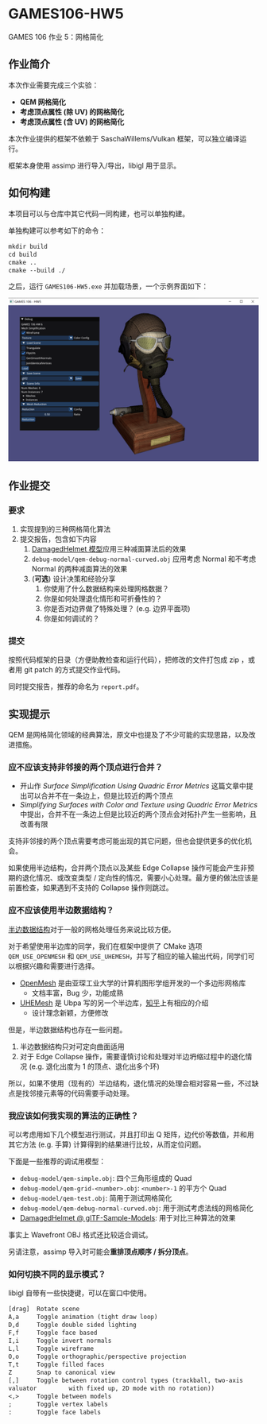 # GAMES106-HW5

GAMES 106 作业 5：网格简化

## 作业简介

本次作业需要完成三个实验：

- **QEM 网格简化**
- **考虑顶点属性 (除 UV) 的网格简化**
- **考虑顶点属性 (含 UV) 的网格简化**

本次作业提供的框架不依赖于 SaschaWillems/Vulkan 框架，可以独立编译运行。

框架本身使用 assimp 进行导入/导出，libigl 用于显示。

## 如何构建

本项目可以与仓库中其它代码一同构建，也可以单独构建。

单独构建可以参考如下的命令：

```shell
mkdir build
cd build
cmake ..
cmake --build ./
```

之后，运行 `GAMES106-HW5.exe` 并加载场景，一个示例界面如下：

![image-20230411213906286](img/screenshot.png)

## 作业提交

### 要求

1. 实现提到的三种网格简化算法
2. 提交报告，包含如下内容
   1. [DamagedHelmet 模型](https://github.com/KhronosGroup/glTF-Sample-Models/blob/master/2.0/DamagedHelmet/glTF-Binary/DamagedHelmet.glb)应用三种减面算法后的效果
   2. `debug-model/qem-debug-normal-curved.obj` 应用考虑 Normal 和不考虑 Normal 的两种减面算法的效果
   3. (**可选**) 设计决策和经验分享
      1. 你使用了什么数据结构来处理网格数据？
      2. 你是如何处理退化情形和可折叠性的？
      3. 你是否对边界做了特殊处理？ (e.g. 边界平面项)
      4. 你是如何调试的？

### 提交

按照代码框架的目录（方便助教检查和运行代码），把修改的文件打包成 zip ，或者用 git patch 的方式提交作业代码。

同时提交报告，推荐的命名为 `report.pdf`。

## 实现提示

QEM 是网格简化领域的经典算法，原文中也提及了不少可能的实现思路，以及改进措施。

### 应不应该支持非邻接的两个顶点进行合并？

- 开山作 *Surface Simplification Using Quadric Error Metrics* 这篇文章中提出可以合并不在一条边上，但是比较近的两个顶点
- *Simplifying Surfaces with Color and Texture using Quadric Error Metrics* 中提出，合并不在一条边上但是比较近的两个顶点会对拓扑产生一些影响，且改善有限

支持非邻接的两个顶点需要考虑可能出现的其它问题，但也会提供更多的优化机会。

如果使用半边结构，合并两个顶点以及某些 Edge Collapse 操作可能会产生非预期的退化情况、或改变类型 / 定向性的情况，需要小心处理。最方便的做法应该是前置检查，如果遇到不支持的 Collapse 操作则跳过。

### 应不应该使用半边数据结构？

[半边数据结构](https://kaba.hilvi.org/homepage/blog/halfedge/halfedge.htm)对于一般的网格处理任务来说比较方便。

对于希望使用半边库的同学，我们在框架中提供了 CMake 选项 `QEM_USE_OPENMESH` 和 `QEM_USE_UHEMESH`，并写了相应的输入输出代码，同学们可以根据兴趣和需要进行选择。

- [OpenMesh](https://www.graphics.rwth-aachen.de/software/openmesh/) 是由亚琛工业大学的计算机图形学组开发的一个多边形网格库
  - 文档丰富，Bug 少，功能成熟
- [UHEMesh](https://github.com/Ubpa/UHEMesh) 是 Ubpa 写的另一个半边库，[知乎](https://zhuanlan.zhihu.com/p/103510964)上有相应的介绍
  - 设计理念新颖，方便修改

但是，半边数据结构也存在一些问题。

1. 半边数据结构只对可定向曲面适用
2. 对于 Edge Collapse 操作，需要谨慎讨论和处理对半边坍缩过程中的退化情况 (e.g. 退化出度为 1 的顶点、退化出多个环)

所以，如果不使用（现有的）半边结构，退化情况的处理会相对容易一些，不过缺点是找邻接元素等的代码需要手动处理。

### 我应该如何我实现的算法的正确性？

可以考虑用如下几个模型进行测试，并且打印出 Q 矩阵，边代价等数值，并和用其它方法 (e.g. 手算) 计算得到的结果进行比较，从而定位问题。

下面是一些推荐的调试用模型：

- `debug-model/qem-simple.obj`: 四个三角形组成的 Quad
- `debug-model/qem-grid-<number>.obj`: `<number>-1` 的平方个 Quad
- `debug-model/qem-test.obj`: 简用于测试网格简化
- `debug-model/qem-debug-normal-curved.obj`: 用于测试考虑法线的网格简化
- [DamagedHelmet @ glTF-Sample-Models](https://github.com/KhronosGroup/glTF-Sample-Models/blob/master/2.0/DamagedHelmet/glTF-Binary/DamagedHelmet.glb): 用于对比三种算法的效果

事实上 Wavefront OBJ 格式还比较适合调试。

另请注意，assimp 导入时可能会**重排顶点顺序 / 拆分顶点**。

### 如何切换不同的显示模式？

libigl 自带有一些快捷键，可以在窗口中使用。

```
[drag]  Rotate scene
A,a     Toggle animation (tight draw loop)
D,d     Toggle double sided lighting
F,f     Toggle face based
I,i     Toggle invert normals
L,l     Toggle wireframe
O,o     Toggle orthographic/perspective projection
T,t     Toggle filled faces
Z       Snap to canonical view
[,]     Toggle between rotation control types (trackball, two-axis valuator 		with fixed up, 2D mode with no rotation))
<,>     Toggle between models
;       Toggle vertex labels
:       Toggle face labels
```
